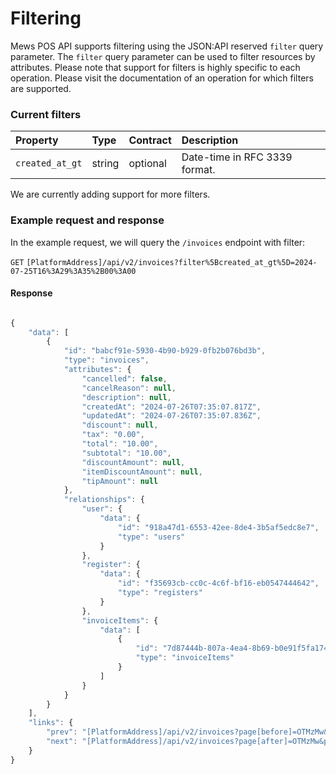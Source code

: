 # Filtering

Mews POS API supports filtering using the JSON:API reserved `filter` query parameter. The `filter` query parameter can be used to filter resources by attributes. Please note that support for filters is highly specific to each operation. Please visit the documentation of an operation for which filters are supported.

### Current filters

| Property | Type | Contract | Description |
| :-- | :-- | :-- | :-- |
| `created_at_gt` | string | optional | Date-time in RFC 3339 format. |

We are currently adding support for more filters.


### Example request and response

In the example request, we will query the `/invoices` endpoint with filter:

`GET` `[PlatformAddress]/api/v2/invoices?filter%5Bcreated_at_gt%5D=2024-07-25T16%3A29%3A35%2B00%3A00`

#### Response
```javascript

{
    "data": [
        {
            "id": "babcf91e-5930-4b90-b929-0fb2b076bd3b",
            "type": "invoices",
            "attributes": {
                "cancelled": false,
                "cancelReason": null,
                "description": null,
                "createdAt": "2024-07-26T07:35:07.817Z",
                "updatedAt": "2024-07-26T07:35:07.836Z",
                "discount": null,
                "tax": "0.00",
                "total": "10.00",
                "subtotal": "10.00",
                "discountAmount": null,
                "itemDiscountAmount": null,
                "tipAmount": null
            },
            "relationships": {
                "user": {
                    "data": {
                        "id": "918a47d1-6553-42ee-8de4-3b5af5edc8e7",
                        "type": "users"
                    }
                },
                "register": {
                    "data": {
                        "id": "f35693cb-cc0c-4c6f-bf16-eb0547444642",
                        "type": "registers"
                    }
                },
                "invoiceItems": {
                    "data": [
                        {
                            "id": "7d87444b-807a-4ea4-8b69-b0e91f5fa174",
                            "type": "invoiceItems"
                        }
                    ]
                }
            }
        }
    ],
    "links": {
        "prev": "[PlatformAddress]/api/v2/invoices?page[before]=OTMzMw&page[size]=1",
        "next": "[PlatformAddress]/api/v2/invoices?page[after]=OTMzMw&page[size]=1"
    }
}
```